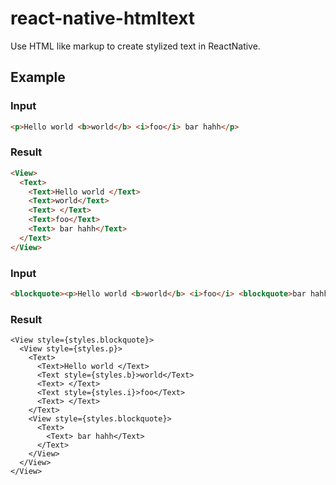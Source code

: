 # react-native-htmltext

Use HTML like markup to create stylized text in ReactNative.

## Example 

### Input

```html
<p>Hello world <b>world</b> <i>foo</i> bar hahh</p>
```

### Result

```html
<View>
  <Text>
    <Text>Hello world </Text>
    <Text>world</Text> 
    <Text> </Text> 
    <Text>foo</Text> 
    <Text> bar hahh</Text>
  </Text>
</View>
```

### Input 

```html
<blockquote><p>Hello world <b>world</b> <i>foo</i> <blockquote>bar hahh</blockquote></p></blockquote>
```

### Result

```
<View style={styles.blockquote}>
  <View style={styles.p}>
    <Text>
      <Text>Hello world </Text>
      <Text style={styles.b}>world</Text> 
      <Text> </Text> 
      <Text style={styles.i}>foo</Text> 
      <Text> </Text>
    </Text>
    <View style={styles.blockquote}>
      <Text>
        <Text> bar hahh</Text>
      </Text>
    </View>
  </View>
</View>
```
